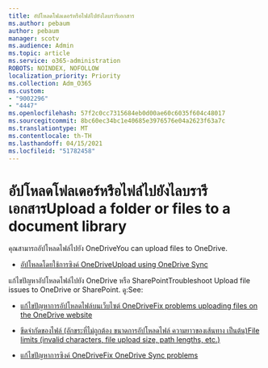```yaml
---
title: อัปโหลดโฟลเดอร์หรือไฟล์ไปยังไลบรารีเอกสาร
ms.author: pebaum
author: pebaum
manager: scotv
ms.audience: Admin
ms.topic: article
ms.service: o365-administration
ROBOTS: NOINDEX, NOFOLLOW
localization_priority: Priority
ms.collection: Adm_O365
ms.custom:
- "9002296"
- "4447"
ms.openlocfilehash: 57f2c0cc7315684eb0d00ae60c6035f604c48017
ms.sourcegitcommit: 8bc60ec34bc1e40685e3976576e04a2623f63a7c
ms.translationtype: MT
ms.contentlocale: th-TH
ms.lasthandoff: 04/15/2021
ms.locfileid: "51782458"
---
```

# <a name="upload-a-folder-or-files-to-a-document-library"></a><span data-ttu-id="56046-102">อัปโหลดโฟลเดอร์หรือไฟล์ไปยังไลบรารีเอกสาร</span><span class="sxs-lookup"><span data-stu-id="56046-102">Upload a folder or files to a document library</span></span>

<span data-ttu-id="56046-103">คุณสามารถอัปโหลดไฟล์ไปยัง OneDrive</span><span class="sxs-lookup"><span data-stu-id="56046-103">You can upload files to OneDrive.</span></span>

- [<span data-ttu-id="56046-104">อัปโหลดโดยใช้การซิงค์ OneDrive</span><span class="sxs-lookup"><span data-stu-id="56046-104">Upload using OneDrive Sync</span></span>](https://support.office.com/article/sync-files-with-onedrive-in-windows-615391c4-2bd3-4aae-a42a-858262e42a49)

<span data-ttu-id="56046-105">แก้ไขปัญหาอัปโหลดไฟล์ไปยัง OneDrive หรือ SharePoint</span><span class="sxs-lookup"><span data-stu-id="56046-105">Troubleshoot Upload file issues to OneDrive or SharePoint.</span></span> <span data-ttu-id="56046-106">ดู:</span><span class="sxs-lookup"><span data-stu-id="56046-106">See:</span></span>

- [<span data-ttu-id="56046-107">แก้ไขปัญหาการอัปโหลดไฟล์บนเว็บไซต์ OneDrive</span><span class="sxs-lookup"><span data-stu-id="56046-107">Fix problems uploading files on the OneDrive website</span></span>](https://support.office.com/article/Fix-problems-uploading-files-on-the-OneDrive-website-9afcc4a0-e344-4bc9-9c9d-59d3e802247e)

- [<span data-ttu-id="56046-108">ขีดจํากัดของไฟล์ (อักขระที่ไม่ถูกต้อง ขนาดการอัปโหลดไฟล์ ความยาวของเส้นทาง เป็นต้น)</span><span class="sxs-lookup"><span data-stu-id="56046-108">File limits (invalid characters, file upload size, path lengths, etc.)</span></span>](https://support.office.com/article/invalid-file-names-and-file-types-in-onedrive-onedrive-for-business-and-sharepoint-64883a5d-228e-48f5-b3d2-eb39e07630fa)

- [<span data-ttu-id="56046-109">แก้ไขปัญหาการซิงค์ OneDrive</span><span class="sxs-lookup"><span data-stu-id="56046-109">Fix OneDrive Sync problems</span></span>](https://support.office.com/article/Fix-OneDrive-sync-problems-83ab0d8a-8400-45b0-8dcf-dc8aa8a6bcf8)
